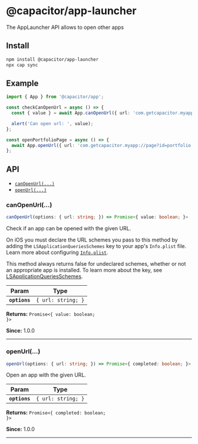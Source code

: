 # @capacitor/app-launcher

The AppLauncher API allows to open other apps

## Install

```bash
npm install @capacitor/app-launcher
npx cap sync
```

## Example

```typescript
import { App } from '@capacitor/app';

const checkCanOpenUrl = async () => {
  const { value } = await App.canOpenUrl({ url: 'com.getcapacitor.myapp' });

  alert('Can open url: ', value);
};

const openPortfolioPage = async () => {
  await App.openUrl({ url: 'com.getcapacitor.myapp://page?id=portfolio' });
};
```

## API

<docgen-index>

* [`canOpenUrl(...)`](#canopenurl)
* [`openUrl(...)`](#openurl)

</docgen-index>

<docgen-api>
<!--Update the source file JSDoc comments and rerun docgen to update the docs below-->

### canOpenUrl(...)

```typescript
canOpenUrl(options: { url: string; }) => Promise<{ value: boolean; }>
```

Check if an app can be opened with the given URL.

On iOS you must declare the URL schemes you pass to this method by adding
the `LSApplicationQueriesSchemes` key to your app's `Info.plist` file.
Learn more about configuring
[`Info.plist`](https://capacitorjs.com/docs/ios/configuration#configuring-infoplist).

This method always returns false for undeclared schemes, whether or not an
appropriate app is installed. To learn more about the key, see
[LSApplicationQueriesSchemes](https://developer.apple.com/library/archive/documentation/General/Reference/InfoPlistKeyReference/Articles/LaunchServicesKeys.html#//apple_ref/doc/plist/info/LSApplicationQueriesSchemes).

| Param         | Type                          |
| ------------- | ----------------------------- |
| **`options`** | <code>{ url: string; }</code> |

**Returns:** <code>Promise&lt;{ value: boolean; }&gt;</code>

**Since:** 1.0.0

--------------------


### openUrl(...)

```typescript
openUrl(options: { url: string; }) => Promise<{ completed: boolean; }>
```

Open an app with the given URL.

| Param         | Type                          |
| ------------- | ----------------------------- |
| **`options`** | <code>{ url: string; }</code> |

**Returns:** <code>Promise&lt;{ completed: boolean; }&gt;</code>

**Since:** 1.0.0

--------------------

</docgen-api>

